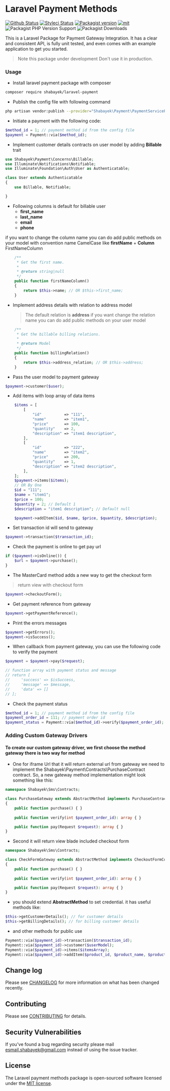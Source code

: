 # Laravel Payment Methods

[![Github Status](https://github.com/shabayekdes/laravel-payment/actions/workflows/tests.yml/badge.svg)](https://github.com/shabayekdes/laravel-payment/actions) [![Styleci Status](https://github.styleci.io/repos/421966331/shield?style=flat&branch=develop)](https://github.styleci.io/repos/421966331) [![Packagist version](https://img.shields.io/packagist/v/shabayek/laravel-payment)](https://packagist.org/packages/shabayek/laravel-payment) [![mit](https://img.shields.io/apm/l/laravel)](https://packagist.org/packages/shabayek/laravel-payment) ![Packagist PHP Version Support](https://img.shields.io/packagist/php-v/shabayek/laravel-payment) ![Packagist Downloads](https://img.shields.io/packagist/dt/shabayek/laravel-payment)

This is a Laravel Package for Payment Gateway Integration. It has a clear and consistent API, is fully unit tested, and even comes with an example application to get you started.

> Note this package under development Don't use it in production.

### Usage

- Install laravel payment package with composer

```bash
composer require shabayek/laravel-payment
```

- Publish the config file with following command

```bash
php artisan vendor:publish --provider="Shabayek\Payment\PaymentServiceProvider" --tag=config
```

- Initiate a payment with the following code:

```php
$method_id = 1; // payment method id from the config file
$payment = Payment::via($method_id);
```

- Implement customer details contracts on user model by adding **Billable** trait

```php
use Shabayek\Payment\Concerns\Billable;
use Illuminate\Notifications\Notifiable;
use Illuminate\Foundation\Auth\User as Authenticatable;

class User extends Authenticatable
{
    use Billable, Notifiable;

}
```

- Following columns is default for billable user
  - **first_name**
  - **last_name**
  - **email**
  - **phone**

if you want to change the column name you can do add public methods on your model with convention name CamelCase like **firstName** + **Column**
FirstNameColumn

```php
    /**
     * Get the first name.
     *
     * @return string|null
     */
    public function firstNameColumn()
    {
        return $this->name; // OR $this->first_name;
    }
```

- Implement address details with relation to address model
  > The default relation is **address** if you want change the relation name you can do add public methods on your user model

```php
    /**
     * Get the billable billing relations.
     *
     * @return Model
     */
    public function billingRelation()
    {
        return $this->address_relation; // OR $this->address;
    }
```

- Pass the user model to payment gateway

```php
$payment->customer($user);
```

- Add items with loop array of data items

```php
    $items = [
        [
            "id"          => "111",
            "name"        => "item1",
            "price"       => 100,
            "quantity"    => 2,
            "description" => "item1 description",
        ],
        [
            "id"          => "222",
            "name"        => "item2",
            "price"       => 200,
            "quantity"    => 1,
            "description" => "item2 description",
        ],
    ];
    $payment->items($items);
    // OR By One
    $id = "111";
    $name = "item1";
    $price = 100;
    $quantity = 2; // Default 1
    $description = "item1 description"; // Default null

    $payment->addItem($id, $name, $price, $quantity, $description);
```

- Set transaction id will send to gateway

```php
$payment->transaction($transaction_id);
```

- Check the payment is online to get pay url

```php
if ($payment->isOnline()) {
    $url = $payment->purchase();
}
```

- The MasterCard method adds a new way to get the checkout form
> return view with checkout form

```php
$payment->checkoutForm();
```

- Get payment reference from gateway

```php
$payment->getPaymentReference();
```

- Print the errors messages

```php
$payment->getErrors();
$payment->isSuccess();
```

- When callback from payment gateway, you can use the following code to verify the payment

```php
$payment = $payment->pay($request);

// function array with payment status and message
// return [
//     'success' => $isSuccess,
//     'message' => $message,
//     'data' => []
// ];
```

- Check the payment status

```php
$method_id = 1; // payment method id from the config file
$payment_order_id = 111; // payment order id
$payment_status = Payment::via($method_id)->verify($payment_order_id);
```

### Adding Custom Gateway Drivers

#### To create our custom gateway driver, we first choose the method gateway there is two way for method

- One for iframe Url that it will return external url from gateway we need to implement the Shabayek\Payment\Contracts\PurchaseContract contract. 
So, a new gateway method implementation might look something like this:

```php
namespace Shabayek\Sms\Contracts;

class PurchaseGateway extends AbstractMethod implements PurchaseContract
{
    public function purchase() { }
    
    public function verify(int $payment_order_id): array { }

    public function pay(Request $request): array { }
}
```

- Second it will return view blade included checkout form

```php
namespace Shabayek\Sms\Contracts;

class CheckFormGateway extends AbstractMethod implements CheckoutFormContract
{
    public function purchase() { }
    
    public function verify(int $payment_order_id): array { }

    public function pay(Request $request): array { }
}
```

- you should extend **AbstractMethod** to set credential. it has useful methods like:

```php
$this->getCustomerDetails(); // for customer details
$this->getBillingDetails(); // for billing customer details
```

- and other methods for public use

```php
Payment::via($payment_id)->transaction($transaction_id);
Payment::via($payment_id)->customer($userModel);
Payment::via($payment_id)->items($itemsArray);
Payment::via($payment_id)->addItem($product_id, $product_name, $product_price, $product_quantity = 1, $product_description = null);
```

## Change log

Please see [CHANGELOG](https://github.com/shabayekdes/laravel-payment/blob/main/CHANGELOG.md) for more information on what has been changed recently.


## Contributing

Please see [CONTRIBUTING](https://github.com/shabayekdes/laravel-payment/blob/main/CONTRIBUTING.md) for details.


## Security Vulnerabilities

If you've found a bug regarding security please mail [esmail.shabayek@gmail.com](mailto:esmail.shabayek@gmail.com) instead of using the issue tracker.


## License

The Laravel payment methods package is open-sourced software licensed under the [MIT license](https://github.com/shabayekdes/laravel-payment/blob/main/LICENSE).

